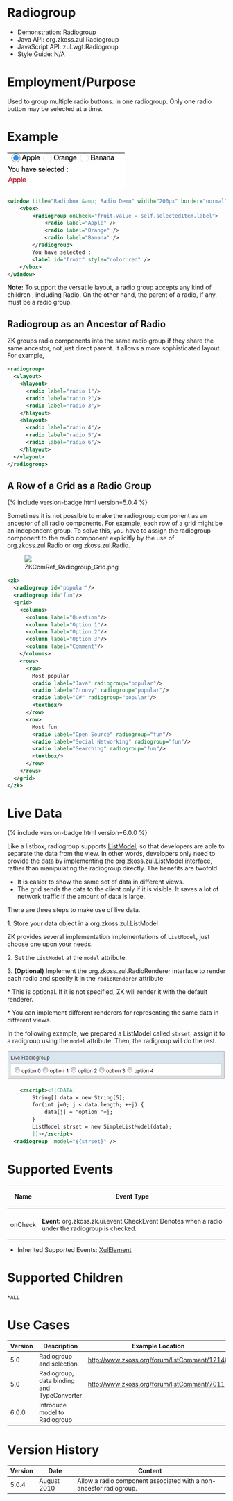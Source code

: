 

# Radiogroup

- Demonstration:
  [Radiogroup](http://www.zkoss.org/zkdemo/input/radio_button)
- Java API: <javadoc>org.zkoss.zul.Radiogroup</javadoc>
- JavaScript API:
  <javadoc directory="jsdoc">zul.wgt.Radiogroup</javadoc>
- Style Guide: N/A

# Employment/Purpose

Used to group multiple radio buttons. In one radiogroup. Only one radio
button may be selected at a time.

# Example

![](images/ZKComRef_radio.png)

``` xml
<window title="Radiobox &amp; Radio Demo" width="200px" border="normal">
    <vbox>
        <radiogroup onCheck="fruit.value = self.selectedItem.label">
            <radio label="Apple" />
            <radio label="Orange" />
            <radio label="Banana" />
        </radiogroup>
        You have selected :
        <label id="fruit" style="color:red" />
    </vbox>
</window>
```

**Note:** To support the versatile layout, a radio group accepts any
kind of children , including Radio. On the other hand, the parent of a
radio, if any, must be a radio group.

## Radiogroup as an Ancestor of Radio

ZK groups radio components into the same radio group if they share the
same ancestor, not just direct parent. It allows a more sophisticated
layout. For example,

``` xml
<radiogroup>
  <vlayout>
    <hlayout>
      <radio label="radio 1"/>
      <radio label="radio 2"/>
      <radio label="radio 3"/>
    </hlayout>
    <hlayout>
      <radio label="radio 4"/>
      <radio label="radio 5"/>
      <radio label="radio 6"/>
    </hlayout>
  </vlayout>
</radiogroup>
```

## A Row of a Grid as a Radio Group

{% include version-badge.html version=5.0.4 %}

Sometimes it is not possible to make the radiogroup component as an
ancestor of all radio components. For example, each row of a grid might
be an independent group. To solve this, you have to assign the
radiogroup component to the radio component explicitly by the use of
<javadoc method="setRadiogroup(java.lang.String)">org.zkoss.zul.Radio</javadoc>
or
<javadoc method="setRadiogroup(org.zkoss.zul.Radiogroup)">org.zkoss.zul.Radio</javadoc>.

<figure>
<img src="images/ZKComRef_Radiogroup_Grid.png
title="ZKComRef_Radiogroup_Grid.png" />
<figcaption>ZKComRef_Radiogroup_Grid.png</figcaption>
</figure>

``` xml
<zk>
  <radiogroup id="popular"/>
  <radiogroup id="fun"/>
  <grid>
    <columns>
      <column label="Question"/>
      <column label="Option 1"/>
      <column label="Option 2"/>
      <column label="Option 3"/>
      <column label="Comment"/>
    </columns>
    <rows>
      <row>
        Most popular
        <radio label="Java" radiogroup="popular"/>
        <radio label="Groovy" radiogroup="popular"/>
        <radio label="C#" radiogroup="popular"/>
        <textbox/>
      </row>
      <row>
        Most fun
        <radio label="Open Source" radiogroup="fun"/>
        <radio label="Social Networking" radiogroup="fun"/>
        <radio label="Searching" radiogroup="fun"/>
        <textbox/>
      </row>
    </rows>
  </grid>
</zk>
```

# Live Data

{% include version-badge.html version=6.0.0 %}

Like a listbox, radiogroup supports
[ListModel](https://www.zkoss.org/wiki/ZK_Developer%27s_Reference/MVC/Model/List_Model),
so that developers are able to separate the data from the view. In other
words, developers only need to provide the data by implementing the
<javadoc type="interface">org.zkoss.zul.ListModel</javadoc> interface,
rather than manipulating the radiogroup directly. The benefits are
twofold.

- It is easier to show the same set of data in different views.
- The grid sends the data to the client only if it is visible. It saves
  a lot of network traffic if the amount of data is large.

There are three steps to make use of live data.

1\. Store your data object in a
<javadoc type="interface">org.zkoss.zul.ListModel</javadoc>

  
ZK provides several implementation implementations of `ListModel`, just
choose one upon your needs.

2\. Set the `ListModel` at the `model` attribute.

3\. **(Optional)** Implement the
<javadoc type="interface">org.zkoss.zul.RadioRenderer<T></javadoc>
interface to render each radio and specify it in the `radioRenderer`
attribute

  
\* This is optional. If it is not specified, ZK will render it with the
default renderer.

\* You can implement different renderers for representing the same data
in different views.

In the following example, we prepared a ListModel called `strset`,
assign it to a radigroup using the `model` attribute. Then, the
radigroup will do the rest.

![](images/Radiogroup.png)

``` xml
    <zscript><![CDATA[
        String[] data = new String[5];
        for(int j=0; j < data.length; ++j) {
            data[j] = "option "+j;
        }
        ListModel strset = new SimpleListModel(data);
        ]]></zscript>
  <radiogroup  model="${strset}" />
```

# Supported Events

<table>
<thead>
<tr class="header">
<th><center>
<p>Name</p>
</center></th>
<th><center>
<p>Event Type</p>
</center></th>
</tr>
</thead>
<tbody>
<tr class="odd">
<td></td>
<td></td>
</tr>
<tr class="even">
<td><center>
<p>onCheck</p>
</center></td>
<td><p><strong>Event:</strong>
<javadoc>org.zkoss.zk.ui.event.CheckEvent</javadoc> Denotes when a radio
under the radiogroup is checked.</p></td>
</tr>
</tbody>
</table>

- Inherited Supported Events: [
  XulElement](ZK_Component_Reference/Base_Components/XulElement#Supported_Events)

# Supported Children

`*ALL`

# Use Cases

| Version | Description                                | Example Location                                                                               |
|---------|--------------------------------------------|------------------------------------------------------------------------------------------------|
| 5.0     | Radiogroup and selection                   | [<http://www.zkoss.org/forum/listComment/12148>](http://www.zkoss.org/forum/listComment/12148) |
| 5.0     | Radiogroup, data binding and TypeConverter | [<http://www.zkoss.org/forum/listComment/7011>](http://www.zkoss.org/forum/listComment/7011)   |
| 6.0.0   | Introduce model to Radiogroup              |                                                                                                |

# Version History



| Version | Date        | Content                                                            |
|---------|-------------|--------------------------------------------------------------------|
| 5.0.4   | August 2010 | Allow a radio component associated with a non-ancestor radiogroup. |


